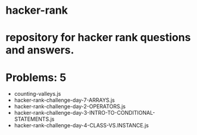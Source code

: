# hacker-rank

# repository for hacker rank questions and answers.  

# Problems: 5
 - counting-valleys.js
 - hacker-rank-challenge-day-7-ARRAYS.js
 - hacker-rank-challenge-day-2-OPERATORS.js
 - hacker-rank-challenge-day-3-INTRO-TO-CONDITIONAL-STATEMENTS.js
 - hacker-rank-challenge-day-4-CLASS-VS.INSTANCE.js